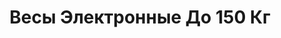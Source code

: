 ---
id: '6'
title: Весы Электронные До 150 Кг
description: Залог 2000 рублей
price: '200'
order: 6
default_thumbnail_image: image/vesy.jpg
default_original_image: image/vesy_sm.jpg
category: content/category/08proch.md
featured: true
layout: product
---